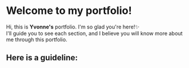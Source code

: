 # Welcome to my portfolio!  
Hi, this is **Yvonne's** portfolio. I'm so glad you're here!:sparkles:  
I'll guide you to see each section, and I believe you will know more about me through this portfolio.  

Here is a guideline:  
---



